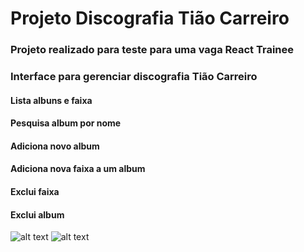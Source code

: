 # Projeto Discografia Tião Carreiro
### Projeto realizado  para teste para uma vaga React Trainee

### Interface para gerenciar discografia Tião Carreiro
#### Lista albuns e faixa
#### Pesquisa album por nome
#### Adiciona novo album
#### Adiciona nova faixa a um album
#### Exclui faixa
#### Exclui album

![alt text](./Tela01.png)
![alt text](./Tela02.png)
